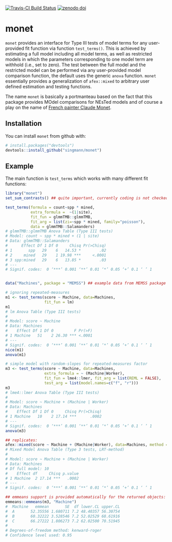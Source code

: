 [![Travis-CI Build Status](https://travis-ci.org/singmann/monet.svg?branch=master)](https://travis-ci.org/singmann/monet)
[![zenodo doi](https://zenodo.org/badge/DOI/10.5281/zenodo.4697305.svg)](https://zenodo.org/record/4697305)

# monet

`monet` provides an interface for Type III tests of model terms for any 
user-provided fit function via function `test_terms()`. This is achieved 
by estimating a full model including all model terms, as well as restricted 
models in which the parameters corresponding to one model term are withhold 
(i.e., set to zero). The test between the full model and the restricted model 
can be  performed via any user-provided model comparison function, the default 
uses the generic `anova` function. `monet` essentially provides a generalization
of `afex::mixed` to arbitrary user defined estimation and testing functions.

The name `monet` is basically a portmanteau based on the fact that this package 
provides MOdel comparisons for NEsTed models and of course a play on the name of
[French painter Claude Monet](https://en.wikipedia.org/wiki/Claude_Monet).
 

## Installation

You can install `monet` from github with:


``` r
# install.packages("devtools")
devtools::install_github("singmann/monet")
```

## Example

The main function is `test_terms` which works with many different fit functions:

``` r
library("monet")
set_sum_contrasts() ## quite important, currently coding is not checked

test_terms(formula = count~spp * mined, 
           extra_formula =  ~(1|site), 
           fit_fun = glmmTMB::glmmTMB, 
           fit_arg = list(zi=~spp * mined, family="poisson"), 
           data = glmmTMB::Salamanders)
# glmmTMB::glmmTMB Anova Table (Type III tests)
# Model: count ~ spp * mined + (1 | site)
# Data: glmmTMB::Salamanders
#      Effect Df 1 Df 0     Chisq Pr(>Chisq)
# 1       spp   29    6   14.53 *        .02
# 2     mined   29    1 19.98 ***     <.0001
# 3 spp:mined   29    6   13.85 *        .03
# ---
# Signif. codes:  0 ‘***’ 0.001 ‘**’ 0.01 ‘*’ 0.05 ‘+’ 0.1 ‘ ’ 1


data("Machines", package = "MEMSS") ## example data from MEMSS package

# ignoring repeated-measures
m1 <- test_terms(score ~ Machine, data=Machines,
                 fit_fun = lm)
m1
# lm Anova Table (Type III tests)
# 
# Model: score ~ Machine
# Data: Machines
#    Effect Df 1 Df 0         F Pr(>F)
# 1 Machine   51    2 26.30 *** <.0001
# ---
# Signif. codes:  0 ‘***’ 0.001 ‘**’ 0.01 ‘*’ 0.05 ‘+’ 0.1 ‘ ’ 1
nice(m1)
anova(m1)

# simple model with random-slopes for repeated-measures factor
m3 <- test_terms(score ~ Machine, data=Machines,
                 extra_formula = ~ (Machine|Worker),
                 fit_fun = lme4::lmer, fit_arg = list(REML = FALSE),
                 test_arg = list(model.names=c("f", "r")))
m3
# lme4::lmer Anova Table (Type III tests)
# 
# Model: score ~ Machine + (Machine | Worker)
# Data: Machines
#    Effect Df 1 Df 0     Chisq Pr(>Chisq)
# 1 Machine   10    2 17.14 ***      .0002
# ---
# Signif. codes:  0 ‘***’ 0.001 ‘**’ 0.01 ‘*’ 0.05 ‘+’ 0.1 ‘ ’ 1
anova(m3)

## replicates:
afex::mixed(score ~ Machine + (Machine|Worker), data=Machines, method = "LRT")
# Mixed Model Anova Table (Type 3 tests, LRT-method)
# 
# Model: score ~ Machine + (Machine | Worker)
# Data: Machines
# Df full model: 10
#    Effect df     Chisq p.value
# 1 Machine  2 17.14 ***   .0002
# ---
# Signif. codes:  0 ‘***’ 0.001 ‘**’ 0.01 ‘*’ 0.05 ‘+’ 0.1 ‘ ’ 1

## emmeans support is provided automatically for the returned objects:
emmeans::emmeans(m3, "Machine")
#  Machine   emmean       SE  df lower.CL upper.CL
#  A       52.35556 1.680711 7.2 48.40357 56.30754
#  B       60.32222 3.528546 7.2 52.02529 68.61916
#  C       66.27222 1.806273 7.2 62.02500 70.51945
# 
# Degrees-of-freedom method: kenward-roger 
# Confidence level used: 0.95 
```
